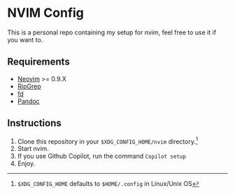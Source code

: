 # NVIM Config

This is a personal repo containing my setup for nvim, feel free to use it if you want to.

## Requirements

- [Neovim](https://neovim.io) >= 0.9.X
- [RipGrep](https://github.com/BurntSushi/ripgrep)
- [fd](https://github.com/sharkdp/fd)
- [Pandoc](https://pandoc.org)

## Instructions

1. Clone this repository in your ```$XDG_CONFIG_HOME/nvim``` directory.[^1]
2. Start nvim.
3. If you use Github Copilot, run the command ```Copilot setup```
4. Enjoy.

[^1]: ```$XDG_CONFIG_HOME``` defaults to ```$HOME/.config``` in Linux/Unix OS

